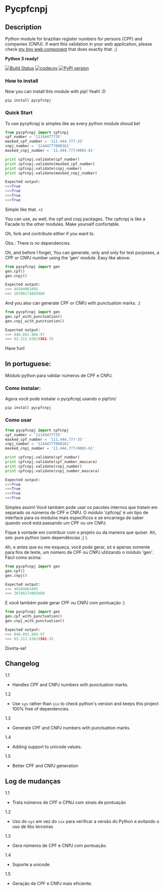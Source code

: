 Pycpfcnpj
=======

Description
-----------
Python module for brazilian register numbers for persons (CPF) and companies (CNPJ). If want this validation in your web application, please check [my tiny web component](https://github.com/matheuscas/wc-input-cpf-cnpj) that does exactly that. ;)

**Python 3 ready!**

[![Build Status](https://travis-ci.org/matheuscas/pycpfcnpj.png?branch=master)](https://travis-ci.org/matheuscas/pycpfcnpj)
[![codecov](https://codecov.io/gh/matheuscas/pycpfcnpj/branch/master/graph/badge.svg)](https://codecov.io/gh/matheuscas/pycpfcnpj)
[![PyPI version](https://badge.fury.io/py/pycpfcnpj.svg)](https://badge.fury.io/py/pycpfcnpj)

### How to install
Now you can install this module with pip! Yeah! :D

```
pip install pycpfcnpj
```

### Quick Start
To use pycpfcnpj is simples like as every python module shoud be!

```python
from pycpfcnpj import cpfcnpj
cpf_number = '11144477735'
masked_cpf_number = '111.444.777-35'
cnpj_number = '11444777000161'
masked_cnpj_number = '11.444.777/0001-61'

print cpfcnpj.validate(cpf_number)
print cpfcnpj.validate(masked_cpf_number)
print cpfcnpj.validate(cnpj_number)
print cpfcnpj.validate(masked_cnpj_number)

Expected output:
>>>True
>>>True
>>>True
>>>True
```
Simple like that. =)

You can use, as well, the cpf and cnpj packages. The cpfcnpj is like a Facade to the other modules. Make yourself confortable.

Oh, fork and contribute either if you want to.

Obs.: There is no dependencies. 

Oh, and before I forget, You can generate, only and only for test purposes, a CPF or CNPJ number using the 'gen' module. Easy like above:

```python
from pycpfcnpj import gen
gen.cpf()
gen.cnpj()

Expected output:
>>> 49384063495
>>> 20788274885880
```

And you also can generate CPF or CǸPJ with punctuation marks. :)

```python
from pycpfcnpj import gen
gen.cpf_with_punctuation()
gen.cnpj_with_punctuation()

Expected output:
>>> 048.891.866-97
>>> 63.212.638/0361-35
```

Have fun!

In portuguese:
--------------

Módulo python para validar números de CPF e CNPJ.

### Como instalar:
Agora você pode instalar o pycpfcnpj usando o pip!\m/

```
pip install pycpfcnpj
```

### Como usar
```python
from pycpfcnpj import cpfcnpj
cpf_number = '11144477735'
masked_cpf_number = '111.444.777-35'
cnpj_number = '11444777000161'
masked_cnpj_number = '11.444.777/0001-61'

print cpfcnpj.validate(cpf_number)
print cpfcnpj.validate(cpf_number_mascara)
print cpfcnpj.validate(cnpj_number)
print cpfcnpj.validate(cnpj_number_mascara)

Expected output:
>>>True
>>>True
>>>True
>>>True
```

Simples assim! Você também pode usar os pacotes internos que tratam em separado os números de CPF e CNPJ. O módulo 'cpfcnpj' é um tipo de interface para os módulos mais especificos e se encarrega de saber quando você está passando um CPF ou um CNPJ. 

Fique à vontade em contribuir com o projeto ou da maneira que quiser. Ah, sim: pure python (sem dependências ;) ).

Ah, e antes que eu me esqueça, você pode gerar, só e apenas somente para fins de teste, um número de CPF ou CNPJ utilizando o módulo 'gen'. Fácil como acima:

```python
from pycpfcnpj import gen
gen.cpf()
gen.cnpj()

Expected output:
>>> 49384063495
>>> 20788274885880
```

E você também pode gerar CPF ou CNPJ com pontuação :)

```python
from pycpfcnpj import gen
gen.cpf_with_punctuation()
gen.cnpj_with_punctuation()

Expected output:
>>> 048.891.866-97
>>> 63.212.638/0361-35
```


Divirta-se!

Changelog
-----------

1.1
- Handles CPF and CNPJ numbers with punctuation marks.

1.2
- Use `sys` rather than `six` to check python's version and keeps this project 100% free of dependencies.

1.3
- Generate CPF and CNPJ numbers with punctuation marks.

1.4
- Adding support to unicode values.

1.5
- Better CPF and CNPJ generation


Log de mudanças
-----------

1.1
- Trata números de CPF e CPNJ com sinais de pontuação

1.2
- Uso do `sys` em vez do `six` para verificar a versão do Python e evitando o uso de libs terceiras

1.3
- Gera números de CPF e CNPJ com pontuação.

1.4
- Suporte a unicode.

1.5
- Geração de CPF e CNPJ mais eficiente. 

